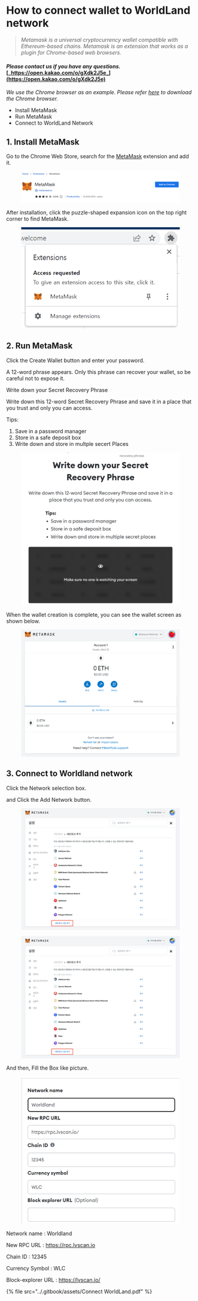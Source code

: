 # How to connect wallet to WorldLand network

> _Metamask is a universal cryptocurrency wallet compatible with Ethereum-based chains. Metamask is an extension that works as a plugin for Chrome-based web browsers._

#### _Please contact us if you have any questions._ [_https://open.kakao.com/o/gXdk2J5e_](https://open.kakao.com/o/gXdk2J5e)

_We use the Chrome browser as an example. Please refer_ [_here_](https://www.google.com/chrome) _to download the Chrome browser._

* Install MetaMask
* Run MetaMask
* Connect to WorldLand Network

## 1. Install MetaMask

Go to the Chrome Web Store, search for the [MetaMask](https://chrome.google.com/webstore/detail/metamask/nkbihfbeogaeaoehlefnkodbefgpgknn) extension and add it.

<figure><img src="../.gitbook/assets/image (2).png" alt=""><figcaption></figcaption></figure>

After installation, click the puzzle-shaped expansion icon on the top right corner to find MetaMask.

<figure><img src="../.gitbook/assets/image (1) (1).png" alt=""><figcaption></figcaption></figure>

## 2.  Run MetaMask

Click the Create Wallet button and enter your password.

A 12-word phrase appears. Only this phrase can recover your wallet, so be careful not to expose it.

Write down your Secret Recovery Phrase

Write down this 12-word Secret Recovery Phrase and save it in a place that you trust and only you can access.

Tips:

1. Save in a password manager
2. Store in a safe deposit box
3. Write down and store in multple secert Places

<figure><img src="../.gitbook/assets/image (5) (1).png" alt=""><figcaption></figcaption></figure>

When the wallet creation is complete, you can see the wallet screen as shown below.

<figure><img src="../.gitbook/assets/image (3) (1).png" alt=""><figcaption></figcaption></figure>

## 3.  Connect to Worldland network

Click the Network selection box.

and Click the Add Network button.

<figure><img src="../.gitbook/assets/image (6).png" alt=""><figcaption></figcaption></figure>

<figure><img src="../.gitbook/assets/image (3) (2).png" alt=""><figcaption></figcaption></figure>

And then, Fill the Box like picture.

<figure><img src="../.gitbook/assets/Network-setup.png" alt=""><figcaption></figcaption></figure>

Network name : Worldland

New RPC URL : https://rpc.lvscan.io

Chain ID : 12345

Currency Symbol : WLC

Block-explorer URL : https://lvscan.io/



{% file src="../.gitbook/assets/Connect WorldLand.pdf" %}

